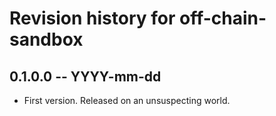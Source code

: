 # Revision history for off-chain-sandbox

## 0.1.0.0 -- YYYY-mm-dd

* First version. Released on an unsuspecting world.
